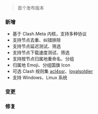 > 首个发布版本

### 新增

- 基于 Clash.Meta 内核，支持多种协议
- 支持节点去重、纠错排除
- 支持节点延迟测试、筛选
- 支持节点下载速度测试、筛选
- 支持按节点归属地重命名、分组
- 归属地 Emoji、分组国旗 Icon
- 可选 Clash 规则集 [acl4ssr](https://github.com/ACL4SSR/ACL4SSR/tree/master)、[loyalsoldier](https://github.com/Loyalsoldier/clash-rules)
- 支持 Windows、Linux 系统

### 变更

### 修复
